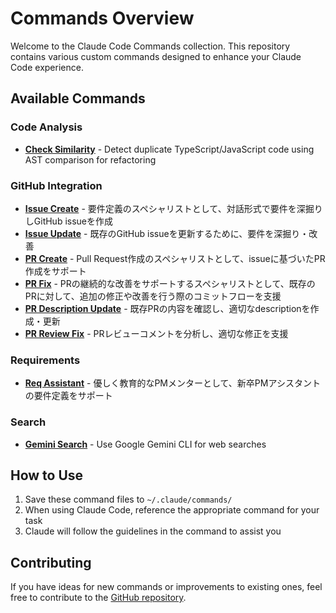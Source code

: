 # Commands Overview

Welcome to the Claude Code Commands collection. This repository contains various custom commands designed to enhance your Claude Code experience.

## Available Commands

### Code Analysis
- **[Check Similarity](/commands/check-similarity)** - Detect duplicate TypeScript/JavaScript code using AST comparison for refactoring

### GitHub Integration
- **[Issue Create](/commands/issue-create)** - 要件定義のスペシャリストとして、対話形式で要件を深掘りしGitHub issueを作成
- **[Issue Update](/commands/issue-update)** - 既存のGitHub issueを更新するために、要件を深掘り・改善
- **[PR Create](/commands/pr-create)** - Pull Request作成のスペシャリストとして、issueに基づいたPR作成をサポート
- **[PR Fix](/commands/pr-fix)** - PRの継続的な改善をサポートするスペシャリストとして、既存のPRに対して、追加の修正や改善を行う際のコミットフローを支援
- **[PR Description Update](/commands/pr-description-update)** - 既存PRの内容を確認し、適切なdescriptionを作成・更新
- **[PR Review Fix](/commands/pr-review-fix)** - PRレビューコメントを分析し、適切な修正を支援

### Requirements
- **[Req Assistant](/commands/req-assistant)** - 優しく教育的なPMメンターとして、新卒PMアシスタントの要件定義をサポート

### Search
- **[Gemini Search](/commands/gemini-search)** - Use Google Gemini CLI for web searches

## How to Use

1. Save these command files to `~/.claude/commands/`
2. When using Claude Code, reference the appropriate command for your task
3. Claude will follow the guidelines in the command to assist you

## Contributing

If you have ideas for new commands or improvements to existing ones, feel free to contribute to the [GitHub repository](https://github.com/watanabeyu/cc-commands).
